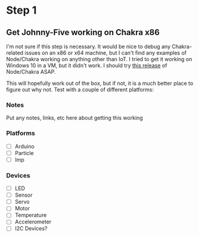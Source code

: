 # Step 1
## Get Johnny-Five working on Chakra x86

I'm not sure if this step is necessary.  It would be nice to debug any Chakra-related issues on an x86 or x64 machine, but I can't find any examples of Node/Chakra working on anything other than IoT.  I tried to get it working on Windows 10 in a VM, but it didn't work.  I should try [this release](https://github.com/Microsoft/node/releases/tag/node-chakracore-6.0.0-pre2) of Node/Chakra ASAP.

This will hopefully work out of the box, but if not, it is a much better place to figure out why not.  Test with a couple of different platforms:

### Notes
Put any notes, links, etc here about getting this working

### Platforms
- [ ] Arduino
- [ ] Particle
- [ ] Imp

### Devices
- [ ] LED
- [ ] Sensor
- [ ] Servo
- [ ] Motor
- [ ] Temperature
- [ ] Accelerometer
- [ ] I2C Devices?
